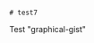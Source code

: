                                                                                                                                                                                                                                                                                                                                                                                                                                                             # test7
Test "graphical-gist"